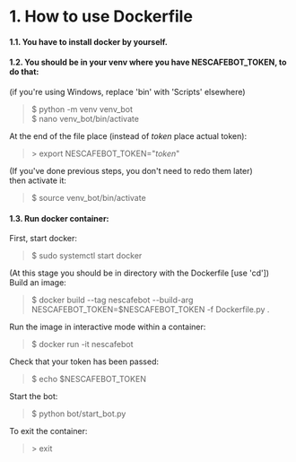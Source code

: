 # 1. How to use Dockerfile

#### 1.1. You have to install docker by yourself.
#### 1.2. You should be in your venv where you have NESCAFEBOT_TOKEN, to do that:
(if you're using Windows, replace 'bin' with 'Scripts' elsewhere)
> \$ python -m venv venv_bot  
> \$ nano venv_bot/bin/activate

At the end of the file place (instead of _token_ place actual token):
> \> export NESCAFEBOT_TOKEN="_token_"

(If you've done previous steps, you don't need to redo them later)  
then activate it:
> \$ source venv_bot/bin/activate

#### 1.3. Run docker container:
First, start docker:
> \$ sudo systemctl start docker

(At this stage you should be in directory with the Dockerfile [use 'cd'])   
Build an image:
> \$ docker build --tag nescafebot --build-arg NESCAFEBOT_TOKEN=$NESCAFEBOT_TOKEN -f Dockerfile.py .

Run the image in interactive mode within a container:
> \$ docker run -it nescafebot

Check that your token has been passed:
> \$ echo $NESCAFEBOT_TOKEN

Start the bot:
> \$ python bot/start_bot.py

To exit the container:
> \> exit